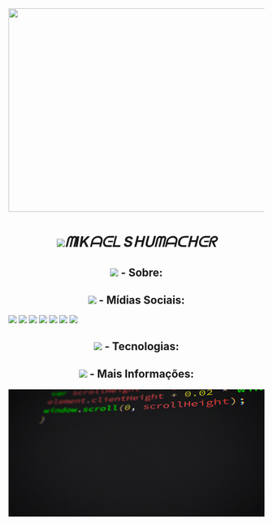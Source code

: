 <img width="1000" height="400" src="https://github.com/Mikael-Shumacher/Mikael-Shumacher/blob/main/21116158daaeb1459b4ec0758505e1ad.gif">
<h1 style="text-align: center"><img width="30px" src="https://github.com/Mikael-Shumacher/Mikael-Shumacher/assets/87154081/d56701f9-b7e2-48f6-a529-c637e7d60069"><i>ᗰIKᗩᕮᒪ Sᕼᑌᗰᗩᑕᕼᕮᖇ</i></h1>

<h2 style="text-align: center"><img width="20px" src="https://github.com/Mikael-Shumacher/Mikael-Shumacher/assets/87154081/275941fc-fb24-44c6-880f-25b609e6b5b5"> - Sobre:</h2>

<h2 style="text-align: center"><img width="20px" src="https://github.com/Mikael-Shumacher/Mikael-Shumacher/assets/87154081/42492358-e3c6-4d21-8142-0dec9429a77a"> - Mídias Sociais:</h2>
<a href="https://discord.gg/godzin07"><img width="50px" src="https://github.com/Mikael-Shumacher/Mikael-Shumacher/assets/87154081/9dfc588b-a07f-40dc-bd06-9aae0f28dd6d"></a>
<a href="https://linkedin.com/in/www.linkedin.com/in/mikael-shumacher-59b860252"><img width="50px" src="https://github.com/Mikael-Shumacher/Mikael-Shumacher/assets/87154081/1fb8a73b-3b89-40c1-8f94-2aac13d75195"></a>
<a href="https://twitter.com/https://twitter.com/Mike_Shumacher"><img width="50px" src="https://github.com/Mikael-Shumacher/Mikael-Shumacher/assets/87154081/18183bd6-13af-4350-bcff-6ee7147565f2"></a>
<a href="https://youtube.com/@https://www.youtube.com/channel/UCOoUTHxnubxA8ktz8oMPKCw"><img width="50px" src="https://github.com/Mikael-Shumacher/Mikael-Shumacher/assets/87154081/47bc5e5c-e24a-42a1-acf6-8dbb0620e24f"></a>
<a href="#"><img width="50px" src="https://github.com/Mikael-Shumacher/Mikael-Shumacher/assets/87154081/ea62091b-f3ab-4f9d-8c88-4e1f2800e6a4"></a>
<a href="#"><img width="50px" src="https://github.com/Mikael-Shumacher/Mikael-Shumacher/assets/87154081/72f4670b-5d60-4555-8764-39a6fc78fee4"></a>
<a href="#"><img width="50px" src="https://github.com/Mikael-Shumacher/Mikael-Shumacher/assets/87154081/03b9a54b-0220-41e5-b36f-d0d9c41a40cf"></a>


<h2 style="text-align: center"><img width="20px" src="https://github.com/Mikael-Shumacher/Mikael-Shumacher/assets/87154081/356e7c66-c01a-4a9a-a9c5-b685e05fb69e"> - Tecnologias:</h2>


<h2 style="text-align: center"><img width="20px" src="https://github.com/Mikael-Shumacher/Mikael-Shumacher/assets/87154081/73274a71-d984-415f-bc1f-a46cae0c0881"> - Mais Informações:</h2>

<img width="2000" height="250" src="/giphy.gif">

